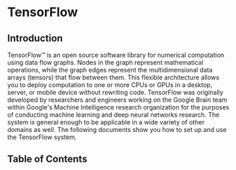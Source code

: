 # TensorFlow

<!-- Note: This file is ignored in building the external site tensorflow.org -->

## Introduction

TensorFlow&#8482; is an open source software library for numerical computation
using data flow graphs.  Nodes in the graph represent mathematical operations,
while the graph edges represent the multidimensional data arrays (tensors) that
flow between them.  This flexible architecture allows you to deploy computation
to one or more CPUs or GPUs in a desktop, server, or mobile device without
rewriting code.  TensorFlow was originally developed by researchers and
engineers working on the Google Brain team within Google's Machine Intelligence
research organization for the purposes of conducting machine learning and deep
neural networks research.  The system is general enough to be applicable in a
wide variety of other domains as well.  The following documents show you how
to set up and use the TensorFlow system.

## Table of Contents
<!--#include virtual="sitemap.md" -->

